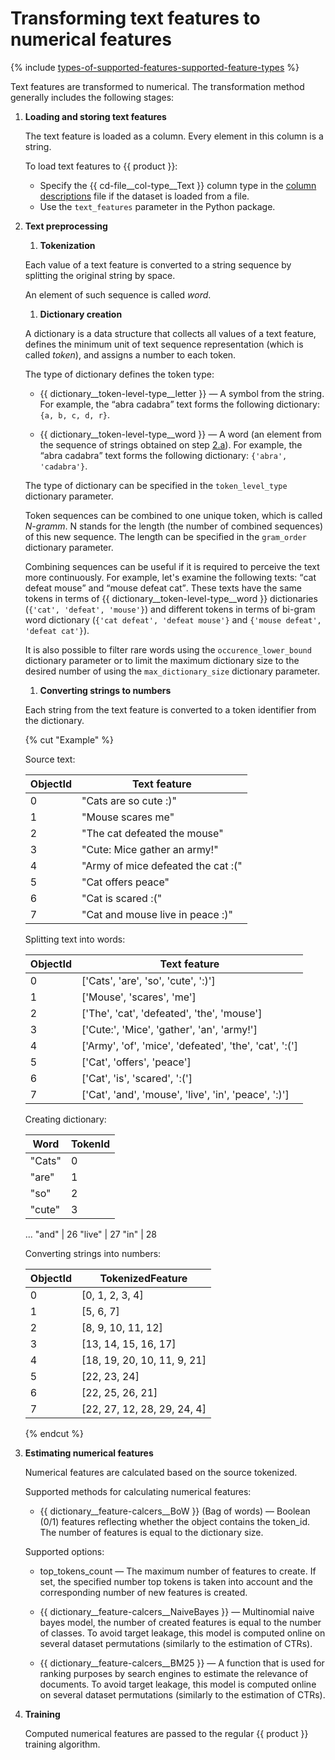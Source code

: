 # Transforming text features to numerical features

{% include [types-of-supported-features-supported-feature-types](../_includes/work_src/reusage-common-phrases/supported-feature-types.md) %}


Text features are transformed to numerical. The transformation method generally includes the following stages:
1. **Loading and storing text features**

    The text feature is loaded as a column. Every element in this column is a string.

    To load text features to {{ product }}:
    - Specify the {{ cd-file__col-type__Text }} column type in the [column descriptions](input-data_column-descfile.md) file if the dataset is loaded from a file.
    - Use the `text_features` parameter in the Python package.

1. **Text preprocessing**

    1. **Tokenization**

    Each value of a text feature is converted to a string sequence by splitting the original string by space.

    An element of such sequence is called _word_.

    1. **Dictionary creation**

    A dictionary is a data structure that collects all values of a text feature, defines the minimum unit of text sequence representation (which is called _token_), and assigns a number to each token.

    The type of dictionary defines the token type:

    - {{ dictionary__token-level-type__letter }} — A symbol from the string. For example, the <q>abra cadabra</q> text forms the following dictionary: `{a, b, c, d, r}`.

    - {{ dictionary__token-level-type__word }} — A word (an element from the sequence of strings obtained on step [2.a](#text-processing__step__tokenization)). For example, the <q>abra cadabra</q> text forms the following dictionary: `{'abra', 'cadabra'}`.

    The type of dictionary can be specified in the `token_level_type` dictionary parameter.

    Token sequences can be combined to one unique token, which is called _N-gramm_. N stands for the length (the number of combined sequences) of this new sequence. The length can be specified in the `gram_order` dictionary parameter.

    Combining sequences can be useful if it is required to perceive the text more continuously. For example, let's examine the following texts: <q>cat defeat mouse</q> and <q>mouse defeat cat</q>. These texts have the same tokens in terms of {{ dictionary__token-level-type__word }} dictionaries (`{'cat', 'defeat', 'mouse'}`) and different tokens in terms of bi-gram word dictionary (`{'cat defeat', 'defeat mouse'}` and `{'mouse defeat', 'defeat cat'}`).

    It is also possible to filter rare words using the `occurence_lower_bound` dictionary parameter or to limit the maximum dictionary size to the desired number of using the `max_dictionary_size` dictionary parameter.

    1. **Converting strings to numbers**

    Each string from the text feature is converted to a token identifier from the dictionary.

    {% cut "Example" %}

    Source text:

    ObjectId | Text feature
    ----- | -----
    0 | "Cats are so cute :)"
    1 | "Mouse scares me"
    2 | "The cat defeated the mouse"
    3 | "Cute: Mice gather an army!"
    4 | "Army of mice defeated the cat :("
    5 | "Cat offers peace"
    6 | "Cat is scared :("
    7 | "Cat and mouse live in peace :)"

    Splitting text into words:

    ObjectId | Text feature
    ----- | -----
    0 | ['Cats', 'are', 'so', 'cute', ':)']
    1 | ['Mouse', 'scares', 'me']
    2 | ['The', 'cat', 'defeated', 'the', 'mouse']
    3 | ['Cute:', 'Mice', 'gather', 'an', 'army!']
    4 | ['Army', 'of', 'mice', 'defeated', 'the', 'cat', ':(']
    5 | ['Cat', 'offers', 'peace']
    6 | ['Cat', 'is', 'scared', ':(']
    7 | ['Cat', 'and', 'mouse', 'live', 'in', 'peace', ':)']

    Creating dictionary:

    Word | TokenId
    ----- | -----
    "Cats" | 0
    "are" | 1
    "so" | 2
    "cute" | 3
    ...
    "and" | 26
    "live" | 27
    "in" | 28

    Converting strings into numbers:

    ObjectId | TokenizedFeature
    ----- | -----
    0 | [0, 1, 2, 3, 4]
    1 | [5, 6, 7]
    2 | [8, 9, 10, 11, 12]
    3 | [13, 14, 15, 16, 17]
    4 | [18, 19, 20, 10, 11, 9, 21]
    5 | [22, 23, 24]
    6 | [22, 25, 26, 21]
    7 | [22, 27, 12, 28, 29, 24, 4]

    {% endcut %}

1. **Estimating numerical features**

    Numerical features are calculated based on the source tokenized.

    Supported methods for calculating numerical features:

    - {{ dictionary__feature-calcers__BoW }} (Bag of words) — Boolean (0/1) features reflecting whether the object contains the token_id. The number of features is equal to the dictionary size.

    Supported options:
    - top_tokens_count — The maximum number of features to create. If set, the specified number top tokens is taken into account and the corresponding number of new features is created.

    - {{ dictionary__feature-calcers__NaiveBayes }} — Multinomial naive bayes model, the number of created features is equal to the number of classes. To avoid target leakage, this model is computed online on several dataset permutations (similarly to the estimation of CTRs).

    - {{ dictionary__feature-calcers__BM25 }} — A function that is used for ranking purposes by search engines to estimate the relevance of documents. To avoid target leakage, this model is computed online on several dataset permutations (similarly to the estimation of CTRs).

1. **Training**

    Computed numerical features are passed to the regular {{ product }} training algorithm.
